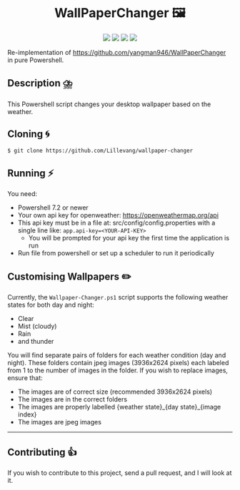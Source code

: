 <h1 align="center">
    WallPaperChanger 🖼️
</h1>




<p align="center">
    <img src="https://img.shields.io/badge/os-windows-blue.svg"> 
    <img src="https://img.shields.io/github/stars/Lillevang/wallpaper-changer?color=ccf">
    <img src="https://img.shields.io/badge/license-MIT-dfd.svg">
    <img src="https://img.shields.io/github/contributors/Lillevang/wallpaper-changer?color=9ea">
   
</p>

Re-implementation of https://github.com/yangman946/WallPaperChanger in pure Powershell.

## Description ⛈️

This Powershell script changes your desktop wallpaper based on the weather.



## Cloning 🌀

`$ git clone https://github.com/Lillevang/wallpaper-changer`



## Running ⚡

You need:

- Powershell 7.2 or newer
- Your own api key for openweather: https://openweathermap.org/api
- This api key must be in a file at: src/config/config.properties with a single line like: `app.api-key=<YOUR-API-KEY>`
  - You will be prompted for your api key the first time the application is run
- Run file from powershell or set up a scheduler to run it periodically

## Customising Wallpapers ✏️

Currently, the `Wallpaper-Changer.ps1` script supports the following weather states for both day and night:
<ul>
  <li>Clear </li>
  <li>Mist (cloudy)</li>
  <li>Rain </li>
  <li>and thunder </li>
</ul>

You will find separate pairs of folders for each weather condition (day and night). 
These folders contain jpeg images (3936x2624 pixels) each labeled from 1 to the number of images in the folder. 
If you wish to replace images, ensure that:


<ul>
  <li>The images are of correct size (recommended 3936x2624 pixels)</li>
  <li>The images are in the correct folders</li>
  <li>The images are properly labelled {weather state}_{day state}_{image index} </li>
  <li>The images are jpeg images </li>
</ul>

---

## Contributing 👍

If you wish to contribute to this project, send a pull request, and I will look at it. 
